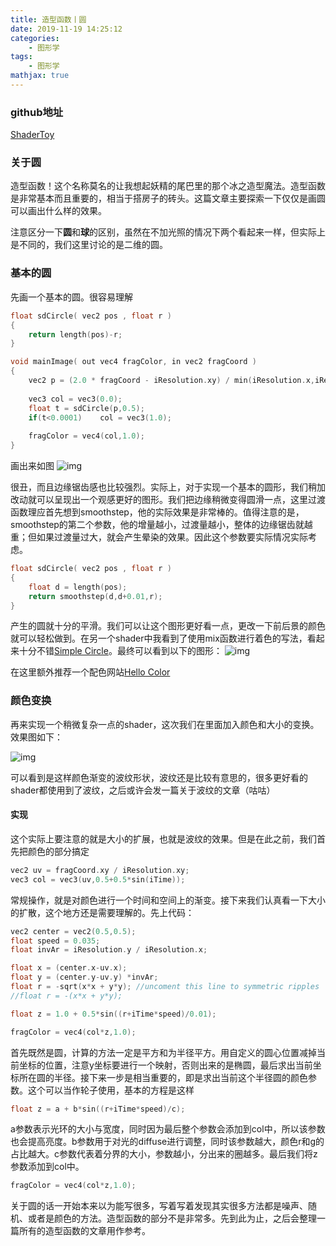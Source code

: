 ```yaml
---
title: 造型函数丨圆
date: 2019-11-19 14:25:12
categories:
    - 图形学
tags: 
    - 图形学
mathjax: true
---
```


### github地址
[ShaderToy](https://github.com/CrowFea/ShaderToy)

### 关于圆
造型函数！这个名称莫名的让我想起妖精的尾巴里的那个冰之造型魔法。造型函数是非常基本而且重要的，相当于搭房子的砖头。这篇文章主要探索一下仅仅是画圆可以画出什么样的效果。

注意区分一下**圆**和**球**的区别，虽然在不加光照的情况下两个看起来一样，但实际上是不同的，我们这里讨论的是二维的圆。

### 基本的圆
先画一个基本的圆。很容易理解

```c++
float sdCircle( vec2 pos , float r )
{
	return length(pos)-r;
}

void mainImage( out vec4 fragColor, in vec2 fragCoord )
{
   	vec2 p = (2.0 * fragCoord - iResolution.xy) / min(iResolution.x,iResolution.y);
    
    vec3 col = vec3(0.0);
    float t = sdCircle(p,0.5);
    if(t<0.0001)	col = vec3(1.0);
    
    fragColor = vec4(col,1.0);
}
```
画出来如图
![img](https://s2.ax1x.com/2019/11/15/MaKwZQ.png)

很丑，而且边缘锯齿感也比较强烈。实际上，对于实现一个基本的圆形，我们稍加改动就可以呈现出一个观感更好的图形。我们把边缘稍微变得圆滑一点，这里过渡函数理应首先想到smoothstep，他的实际效果是非常棒的。值得注意的是，smoothstep的第二个参数，他的增量越小，过渡量越小，整体的边缘锯齿就越重；但如果过渡量过大，就会产生晕染的效果。因此这个参数要实际情况实际考虑。

```c++
float sdCircle( vec2 pos , float r )
{
    float d = length(pos);
	return smoothstep(d,d+0.01,r);
}
```
产生的圆就十分的平滑。我们可以让这个图形更好看一点，更改一下前后景的颜色就可以轻松做到。在另一个shader中我看到了使用mix函数进行着色的写法，看起来十分不错[Simple Circle](https://www.shadertoy.com/view/XsjGDt)。最终可以看到以下的图形：
![img](https://s2.ax1x.com/2019/11/15/Ma8NMq.png)

在这里额外推荐一个配色网站[Hello Color](https://jxnblk.github.io/hello-color/?c=dbcabf)

### 颜色变换
再来实现一个稍微复杂一点的shader，这次我们在里面加入颜色和大小的变换。效果图如下：

![img](https://media.giphy.com/media/SXxufjP5dWzcn8Pv8F/giphy.gif)

可以看到是这样颜色渐变的波纹形状，波纹还是比较有意思的，很多更好看的shader都使用到了波纹，之后或许会发一篇关于波纹的文章（咕咕）

#### 实现
这个实际上要注意的就是大小的扩展，也就是波纹的效果。但是在此之前，我们首先把颜色的部分搞定
```c++
vec2 uv = fragCoord.xy / iResolution.xy;		
vec3 col = vec3(uv,0.5+0.5*sin(iTime));
```
常规操作，就是对颜色进行一个时间和空间上的渐变。接下来我们认真看一下大小的扩散，这个地方还是需要理解的。先上代码：
```c++
vec2 center = vec2(0.5,0.5);
float speed = 0.035;
float invAr = iResolution.y / iResolution.x;

float x = (center.x-uv.x);
float y = (center.y-uv.y) *invAr;	
float r = -sqrt(x*x + y*y); //uncoment this line to symmetric ripples
//float r = -(x*x + y*y);

float z = 1.0 + 0.5*sin((r+iTime*speed)/0.01);

fragColor = vec4(col*z,1.0);
```
首先既然是圆，计算的方法一定是平方和为半径平方。用自定义的圆心位置减掉当前坐标的位置，注意y坐标要进行一个映射，否则出来的是椭圆，最后求出当前坐标所在圆的半径。接下来一步是相当重要的，即是求出当前这个半径圆的颜色参数。这个可以当作轮子使用，基本的方程是这样
```c++
float z = a + b*sin((r+iTime*speed)/c);
```
a参数表示光环的大小与宽度，同时因为最后整个参数会添加到col中，所以该参数也会提高亮度。b参数用于对光的diffuse进行调整，同时该参数越大，颜色r和g的占比越大。c参数代表着分界的大小，参数越小，分出来的圈越多。最后我们将z参数添加到col中。
```c++
fragColor = vec4(col*z,1.0);
```

关于圆的话一开始本来以为能写很多，写着写着发现其实很多方法都是噪声、随机、或者是颜色的方法。造型函数的部分不是非常多。先到此为止，之后会整理一篇所有的造型函数的文章用作参考。
